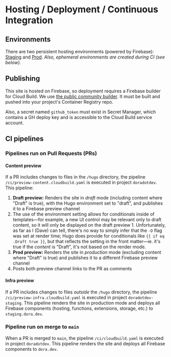 # Hosting / Deployment / Continuous Integration

## Environments
There are two persistent hosting environments (powered by Firebase): [Staging](https://staging.dora.dev/) and [Prod](https://dora.dev/).
_Also, ephemeral environments are created during CI (see below)._

## Publishing
This site is hosted on Firebase, so deployment requires a Firebase builder for Cloud Build. We use [the public community builder](https://github.com/GoogleCloudPlatform/cloud-builders-community/tree/master/firebase). It must be built and pushed into your project's Container Registry repo.

Also, a secret named `github_token` must exist in Secret Manager, which contains a GH deploy key and is accessible to the Cloud Build service account.

## CI pipelines 
### Pipelines run on Pull Requests (PRs)
#### Content preview
If a PR includes changes to files in the `/hugo` directory, the pipeline `/ci/preview-content.cloudbuild.yaml` is executed in project `doradotdev`. This pipeline:

1. **Draft preview:** Renders the site in _draft_ mode (including content where "Draft" is true), with the Hugo environment set to "draft", and publishes it to a Firebase preview channel
  1. The use of the environment setting allows for conditionals inside of templates—for example, a new UI control may be relevant only to draft content, so it will only be displayed on the draft preview
    1. Unfortunately, as far as I (Dave) can tell, there's no way to simply infer that the `-D` flag was set at render time; Hugo does provide for conditionals like `{{ if eq .Draft true }}`, but that reflects the setting in the front matter—ie. it's true if the _content_ is "Draft", it's not based on the render mode.
1. **Prod preview:** Renders the site in _production_ mode (excluding content where "Draft" is true) and publishes it to a different Firebase preview channel
1. Posts both preview channel links to the PR as comments

#### Infra preview
If a PR includes changes to files _outside_ the `/hugo` directory, the pipeline `/ci/preview-infra.cloudbuild.yaml` is executed in project `doradotdev-staging`. This pipeline renders the site in production mode and deploys all Firebase components (hosting, functions, extensions, storage, etc.) to `staging.dora.dev`.

### Pipeline run on merge to `main`
When a PR is merged to `main`, the pipeline `/ci/cloudbuild.yaml` is executed in project `doradotdev`. This pipeline renders the site and deploys all Firebase components to `dora.dev`.
